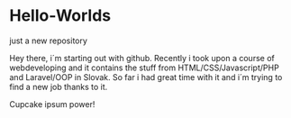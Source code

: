 # Hello-Worlds
just a new repository

Hey there, i´m starting out with github. Recently i took upon a course of webdeveloping and it contains the stuff from HTML/CSS/Javascript/PHP and Laravel/OOP in Slovak. So far i had great time with it and i´m trying to find a new job thanks to it.

Cupcake ipsum power!

